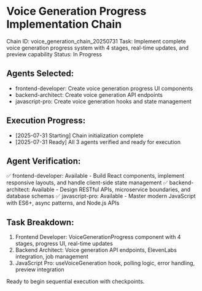 # Voice Generation Progress Implementation Chain
Chain ID: voice_generation_chain_20250731
Task: Implement complete voice generation progress system with 4 stages, real-time updates, and preview capability
Status: In Progress

## Agents Selected:
- frontend-developer: Create voice generation progress UI components
- backend-architect: Create voice generation API endpoints  
- javascript-pro: Create voice generation hooks and state management

## Execution Progress:
- [2025-07-31 Starting] Chain initialization complete
- [2025-07-31 Ready] All 3 agents verified and ready for execution

## Agent Verification:
✅ frontend-developer: Available - Build React components, implement responsive layouts, and handle client-side state management
✅ backend-architect: Available - Design RESTful APIs, microservice boundaries, and database schemas
✅ javascript-pro: Available - Master modern JavaScript with ES6+, async patterns, and Node.js APIs

## Task Breakdown:
1. Frontend Developer: VoiceGenerationProgress component with 4 stages, progress UI, real-time updates
2. Backend Architect: Voice generation API endpoints, ElevenLabs integration, job management
3. JavaScript Pro: useVoiceGeneration hook, polling logic, error handling, preview integration

Ready to begin sequential execution with checkpoints.